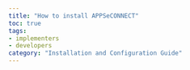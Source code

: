 ```yaml
---
title: "How to install APPSeCONNECT"
toc: true
tags:
- implementers
- developers
category: "Installation and Configuration Guide"
---
```


